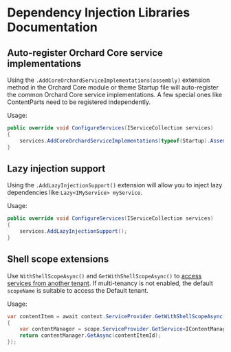 # Dependency Injection Libraries Documentation



## Auto-register Orchard Core service implementations

Using the `.AddCoreOrchardServiceImplementations(assembly)` extension method in the Orchard Core module or theme Startup file will auto-register the common Orchard Core service implementations. A few special ones like ContentParts need to be registered independently.

Usage:

```csharp
public override void ConfigureServices(IServiceCollection services)
{
    services.AddCoreOrchardServiceImplementations(typeof(Startup).Assembly);
}
```


## Lazy injection support

Using the `.AddLazyInjectionSupport()` extension will allow you to inject lazy dependencies like `Lazy<IMyService> myService`.

Usage:

```csharp
public override void ConfigureServices(IServiceCollection services)
{
    services.AddLazyInjectionSupport();
}
```

## Shell scope extensions

Use `WithShellScopeAsync()` and `GetWithShellScopeAsync()` to [access services from another tenant](https://orcharddojo.net/blog/how-to-access-services-from-another-tenant-in-orchard-core-orchard-nuggets). If multi-tenancy is not enabled, the default `scopeName` is suitable to access the Default tenant.

Usage:

```csharp
var contentItem = await context.ServiceProvider.GetWithShellScopeAsync(scope =>
{
    var contentManager = scope.ServiceProvider.GetService<IContentManager>();
    return contentManager.GetAsync(contentItemId);
});
```
